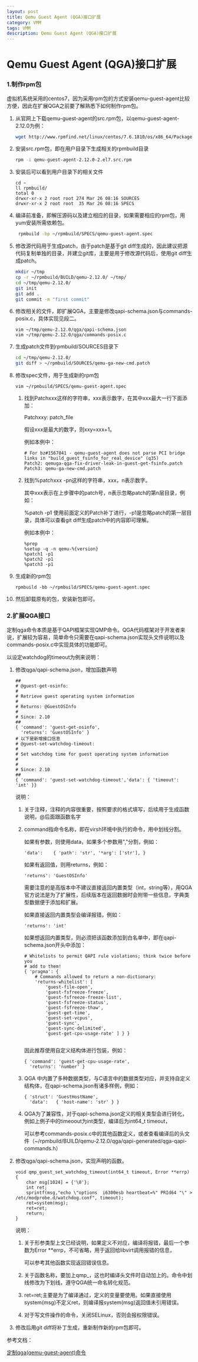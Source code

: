 ```yaml
---
layout: post
title: Qemu Guest Agent (QGA)接口扩展
category: VMM
tags: VMM
description: Qemu Guest Agent (QGA)接口扩展
---
```

#  Qemu Guest Agent (QGA)接口扩展

### 1.**制作rpm包**

虚拟机系统采用的centos7，因为采用rpm包的方式安装qemu-guest-agent比较方便，因此在扩展QGA之前要了解熟悉下如何制作rpm包。

1. 从官网上下载qemu-guest-agent的src.rpm包，以qemu-guest-agent-2.12.0为例：

   ```sh
   wget http://www.rpmfind.net/linux/centos/7.6.1810/os/x86_64/Packages/qemu-guest-agent-2.12.0-2.el7.x86_64.rpm
   ```

2. 安装src.rpm包，即在用户目录下生成相关的rpmbuild目录

   ```sh
   rpm -i qemu-guest-agent-2.12.0-2.el7.src.rpm
   ```

3. 安装后可以看到用户目录下的相关文件

   ```
   cd ~
   ll rpmbuild/
   total 0
   drwxr-xr-x 2 root root 274 Mar 26 08:16 SOURCES
   drwxr-xr-x 2 root root  35 Mar 26 08:16 SPECS
   ```


4. 编译前准备，即解压源码以及建立相应的目录，如果需要相应的rpm包，用yum安装所需依赖包。

   ```sh
    rpmbuild -bp ~/rpmbuild/SPECS/qemu-guest-agent.spec
   ```

5. 修改源代码用于生成patch，由于patch是基于git diff生成的，因此建议把源代码复制单独的目录，并建立git库，主要是用于修改源代码后，使用git diff生成patch。

   ```sh
   mkdir ~/tmp
   cp -r ~/rpmbuild/BUILD/qemu-2.12.0/ ~/tmp/
   cd ~/tmp/qemu-2.12.0/
   git init
   git add .
   git commit -m "first commit"
   ```

6. 修改相关的文件，即扩展QGA，主要是修改qapi-schema.json与commands-posix.c，具体实现见段二。

   ```
   vim ~/tmp/qemu-2.12.0/qga/qapi-schema.json
   vim ~/tmp/qemu-2.12.0/qga/commands-posix.c
   ```

7. 生成patch文件到rpmbuild/SOURCES目录下

   ```sh
   cd ~/tmp/qemu-2.12.0/
   git diff > ~/rpmbuild/SOURCES/qemu-ga-new-cmd.patch
   ```

8. 修改spec文件，用于生成新的rpm包

   ```
   vim ~/rpmbuild/SPECS/qemu-guest-agent.spec
   ```

   1. 找到Patchxxx这样的字符串，xxx表示数字，在其中xxx最大一行下面添加：

      Patchxxy: patch_file

      假设xxx是最大的数字，则xxy=xxx+1。

      例如本例中：

      ```
      # For bz#1567041 - qemu-guest-agent does not parse PCI bridge links in "build_guest_fsinfo_for_real_device" (q35)
      Patch2: qemuga-qga-fix-driver-leak-in-guest-get-fsinfo.patch
      Patch3: qemu-ga-new-cmd.patch
      ```

   2. 找到%patchxxx -pn这样的字符串，xxx，n表示数字。

      其中xxx表示在上步骤中的patch号，n表示忽略patch的第n层目录，例如：

      %patch -p1 使用前面定义的Patch补丁进行，-p1是忽略patch的第一层目录，具体可以查看git diff生成patch中的内容即可理解。

      例如本例中：

      ```
      %prep
      %setup -q -n qemu-%{version}
      %patch1 -p1
      %patch2 -p1
      %patch3 -p1
      ```



9. 生成新的rpm包

   ```
   rpmbuild -bb ~/rpmbuild/SPECS/qemu-guest-agent.spec
   ```

10. 然后卸载原有的包，安装新包即可。




### 2.**扩展QGA接口**

定制qga命令本质是基于QAPI框架实现QMP命令。QGA代码框架对于开发者来说，扩展较为容易，简单命令只需要在qapi-schema.json实现头文件说明以及commands-posix.c中实现具体的功能即可。

以设定watchdog的timeout为例来说明：

1. 修改qga/qapi-schema.json，增加函数声明

   ```
   ##
   # @guest-get-osinfo:
   #
   # Retrieve guest operating system information
   #
   # Returns: @GuestOSInfo
   #
   # Since: 2.10
   ##
   { 'command': 'guest-get-osinfo',
     'returns': 'GuestOSInfo' }
   # 以下是新增接口信息
   # @guest-set-watchdog-timeout:
   #
   # Set watchdog time for guest operating system information
   #
   #
   # Since: 2.10
   ##
   { 'command': 'guest-set-watchdog-timeout','data': { 'timeout': 'int' }}
   ```
   说明：

   1. 关于注释，注释的内容很重要，按照要求的格式填写，后续用于生成函数说明，@后面跟函数名字

   2. command指命令名称，即在virsh环境中执行的命令，用中划线分割。

      如果有参数，则使用data，如果多个参数用","分割，例如：

      ```
      'data':    { 'path': 'str', '*arg': ['str'], }
      ```

      如果有返回值，则用returns，例如：
      ```
      'returns': 'GuestOSInfo'
      ```
      需要注意的是高版本中不建议直接返回内置类型（int，string等），用QGA官方说法是为了扩展性，后续版本在返回数据时会附带一些信息，字典类型数据便于添加和扩展。

      如果直接返回内置类型会编译报错，例如：
      ```
      'returns': 'int'
      ```
      如果想返回内置类型，则必须把该函数添加到白名单中，即在qapi-schema.json开头中添加：
      ```
      # Whitelists to permit QAPI rule violations; think twice before you
      # add to them!
      { 'pragma': {
          # Commands allowed to return a non-dictionary:
          'returns-whitelist': [
              'guest-file-open',
              'guest-fsfreeze-freeze',
              'guest-fsfreeze-freeze-list',
              'guest-fsfreeze-status',
              'guest-fsfreeze-thaw',
              'guest-get-time',
              'guest-set-vcpus',
              'guest-sync',
              'guest-sync-delimited',
              'guest-get-cpu-usage-rate' ] } }
          
      ```

      因此推荐使用自定义结构体进行包装，例如：

      ```
      { 'command': 'guest-get-cpu-usage-rate',
        'returns': 'number' }
      
      ```

   3. QGA 中内置了多种数据类型，与C语言中的数据类型对应，并支持自定义结构体，在qapi-schema.json有诸多样例，例如：

      ```
      { 'struct': 'GuestHostName',
        'data':   { 'host-name': 'str' } }
      ```

   4. QGA为了兼容性，对于qapi-schema.json定义的相关类型会进行转化，例如上例子中的timeoout为int类型，编译后为int64_t timeout，

      可以参考commands-posix.c中的其他函数定义，或者查看编译后的头文件（~/rpmbuild/BUILD/qemu-2.12.0/qga/qapi-generated/qga-qapi-commands.h）

2. 修改qga/qapi-schema.json，实现声明的函数。

   ```
   void qmp_guest_set_watchdog_timeout(int64_t timeout, Error **errp)
   {
       char msg[1024] = {'\0'};
       int ret;
       sprintf(msg,"echo \"options  i6300esb heartbeat=%" PRId64 "\" > /etc/modprobe.d/watchdog.conf", timeout);
       ret=system(msg);
       ret=ret;
       return;
   }
   ```
   说明：

   1. 关于形参类型上文已经说明，如果定义不对应，编译将报错，最后一个参数为Error **errp，不可省略，用于返回给libvirt调用报错的信息，

      可以参考其他函数实现返回错误信息。

   2. 关于函数名称，要加上qmp_，这也时编译头文件时自动加上的。命令中划线修改为下划线，遵守QGA统一命名转化规范。

   3. ret=ret;主要是为了编译通过，定义的变量要使用。如果直接使用system(msg)不定义ret，则编译报system(msg)返回值未引用错误。

   4. 对于写文件操作的命令，关闭SELinux，否则会报权限错误。

3. 修改后用git diff将补丁生成，重新制作新的rpm包即可。



参考文档：

[定制qga(qemu-guest-agent)命令](https://blog.csdn.net/dwdwdw2/article/details/79313684)